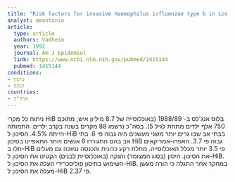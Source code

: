 ```yaml
---
title: "Risk factors for invasive Haemophilus influenzae type b in Los Angeles County children 18-60 months of age"
analyst: amantonio
article:
  type: article
  authors: Vadheim
  year: 1992
  journal: Am J Epidemiol
  link: https://www.ncbi.nlm.nih.gov/pubmed/1415144
  pubmed: 1415144
conditions:
- עישון
- הנקה
countries:
- ארה"ב
---
```


ניתוח כל מקרי HiB בלוס אנג'לס ב- 1988/89 (באוכלוסייה של 8.7 מיליון איש, מתוכם 750 אלף ילדים מתחת לגיל 5). בסה"כ נרשמו 88 מקרים בשנה בקרב ילדים. התמותה הייתה 4.5%.
הסיכון ל-HiB בבתי אב שבו גרים יותר משני מעשנים היה גבוה פי 6. בתי אב בהם התגוררו 6 אנשים ויותר התאפיינו בסיכון HiB גבוה פי 3.7. האפרו-אמריקאים חלו ב-HiB פי 3.5 יותר מכלל האוכלוסייה. מחלת רקע כרונית והכנסה נמוכה גם מעלים את הסיכון.
חיסון (בסוג המצומד) והנקה (באוכלוסיית לבנים) הקטינו את הסיכון ל-HiB. השימוש בחיסון פוליסכרידי העלה את הסיכון ל-HiB.
במחקר אחר התגלה כי הורה מעשן מעלה את הסיכון ל-HiB פי 2.37.
